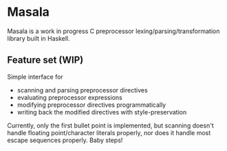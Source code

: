 # Masala

Masala is a work in progress C preprocessor lexing/parsing/transformation library built in Haskell.

## Feature set (WIP)

Simple interface for
- scanning and parsing preprocessor directives
- evaluating preprocessor expressions
- modifying preprocessor directives programmatically
- writing back the modified directives with style-preservation

Currently, only the first bullet point is implemented, but scanning doesn't handle floating point/character literals properly, nor does it handle most escape sequences properly. Baby steps!
